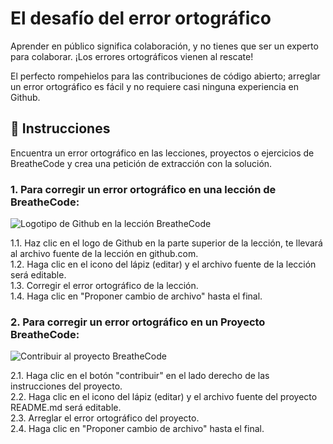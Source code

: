# El desafío del error ortográfico

Aprender en público significa colaboración, y no tienes que ser un experto para colaborar. ¡Los errores ortográficos vienen al rescate!

El perfecto rompehielos para las contribuciones de código abierto; arreglar un error ortográfico es fácil y no requiere casi ninguna experiencia en Github.

## 📝 Instrucciones

Encuentra un error ortográfico en las lecciones, proyectos o ejercicios de BreatheCode y crea una petición de extracción con la solución.

### 1. Para corregir un error ortográfico en una lección de BreatheCode:  

![Logotipo de Github en la lección BreatheCode](https://github.com/breatheco-de/the-misspell-chalenge/blob/master/github-logo.png?raw=true)

1.1. Haz clic en el logo de Github en la parte superior de la lección, te llevará al archivo fuente de la lección en github.com.  
1.2. Haga clic en el icono del lápiz (editar) y el archivo fuente de la lección será editable.  
1.3. Corregir el error ortográfico de la lección.  
1.4. Haga clic en "Proponer cambio de archivo" hasta el final.  


### 2. Para corregir un error ortográfico en un Proyecto BreatheCode:

![Contribuir al proyecto BreatheCode](https://github.com/breatheco-de/the-misspell-chalenge/blob/master/47f0f5df-32df-4367-ad5f-0b838fe6dcb9.png?raw=true)

2.1. Haga clic en el botón "contribuir" en el lado derecho de las instrucciones del proyecto.  
2.2. Haga clic en el icono del lápiz (editar) y el archivo fuente del proyecto README.md será editable.  
2.3. Arreglar el error ortográfico del proyecto.  
2.4. Haga clic en "Proponer cambio de archivo" hasta el final. 
